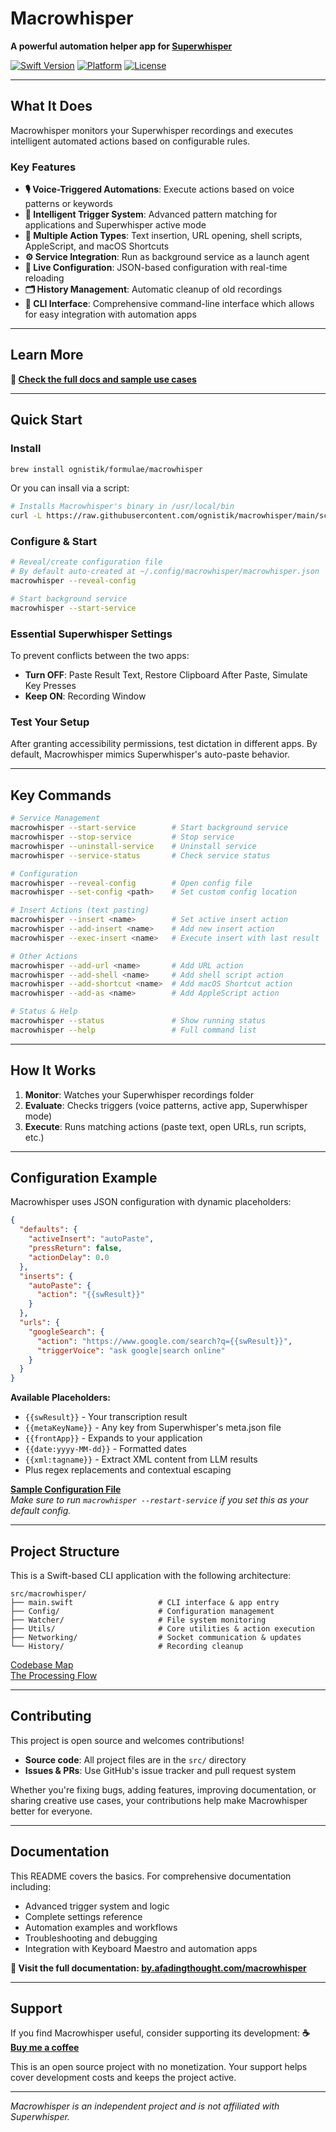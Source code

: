 # Macrowhisper

**A powerful automation helper app for [Superwhisper](https://superwhisper.com/?via=robert)**

[![Swift Version](https://img.shields.io/badge/Swift-6.1.2-orange.svg)](https://swift.org)
[![Platform](https://img.shields.io/badge/Platform-macOS-blue.svg)](https://www.apple.com/macos/)
[![License](https://img.shields.io/badge/License-GMT-blue.svg)](LICENSE)

---
## What It Does
Macrowhisper monitors your Superwhisper recordings and executes intelligent automated actions based on configurable rules.

### Key Features
- ****🎙️ Voice-Triggered Automations****: Execute actions based on voice patterns or keywords
- ****🧠 Intelligent Trigger System****: Advanced pattern matching for applications and Superwhisper active mode
- ****📝 Multiple Action Types****: Text insertion, URL opening, shell scripts, AppleScript, and macOS Shortcuts
- ****⚙️ Service Integration****: Run as background service as a launch agent
- ****🔄 Live Configuration****: JSON-based configuration with real-time reloading
- ****🗂️ History Management****: Automatic cleanup of old recordings
- ****🔌 CLI Interface****: Comprehensive command-line interface which allows for easy integration with automation apps

---
## Learn More
**💫 [Check the full docs and sample use cases](https://by.afadingthought.com/macrowhisper)**

---
## Quick Start

### Install
```bash
brew install ognistik/formulae/macrowhisper
```

Or you can insall via a script:
```bash
# Installs Macrowhisper's binary in /usr/local/bin
curl -L https://raw.githubusercontent.com/ognistik/macrowhisper/main/scripts/install.sh | sh
```

### Configure & Start
```bash
# Reveal/create configuration file
# By default auto-created at ~/.config/macrowhisper/macrowhisper.json
macrowhisper --reveal-config

# Start background service
macrowhisper --start-service
```

### Essential Superwhisper Settings
To prevent conflicts between the two apps:
- **Turn OFF**: Paste Result Text, Restore Clipboard After Paste, Simulate Key Presses
- **Keep ON**: Recording Window

### Test Your Setup
After granting accessibility permissions, test dictation in different apps. By default, Macrowhisper mimics Superwhisper's auto-paste behavior.

---
## Key Commands

```bash
# Service Management
macrowhisper --start-service        # Start background service
macrowhisper --stop-service         # Stop service
macrowhisper --uninstall-service    # Uninstall service
macrowhisper --service-status       # Check service status

# Configuration
macrowhisper --reveal-config        # Open config file
macrowhisper --set-config <path>    # Set custom config location

# Insert Actions (text pasting)
macrowhisper --insert <name>        # Set active insert action
macrowhisper --add-insert <name>    # Add new insert action
macrowhisper --exec-insert <name>   # Execute insert with last result

# Other Actions
macrowhisper --add-url <name>       # Add URL action
macrowhisper --add-shell <name>     # Add shell script action
macrowhisper --add-shortcut <name>  # Add macOS Shortcut action
macrowhisper --add-as <name>        # Add AppleScript action

# Status & Help
macrowhisper --status               # Show running status
macrowhisper --help                 # Full command list
```

---
## How It Works
1. **Monitor**: Watches your Superwhisper recordings folder
2. **Evaluate**: Checks triggers (voice patterns, active app, Superwhisper mode)
3. **Execute**: Runs matching actions (paste text, open URLs, run scripts, etc.)

---
## Configuration Example
Macrowhisper uses JSON configuration with dynamic placeholders:

```json
{
  "defaults": {
    "activeInsert": "autoPaste",
    "pressReturn": false,
    "actionDelay": 0.0
  },
  "inserts": {
    "autoPaste": {
      "action": "{{swResult}}"
    }
  },
  "urls": {
    "googleSearch": {
      "action": "https://www.google.com/search?q={{swResult}}",
      "triggerVoice": "ask google|search online"
    }
  }
}
```

**Available Placeholders:**
- `{{swResult}}` - Your transcription result
- `{{metaKeyName}}` - Any key from Superwhisper's meta.json file
- `{{frontApp}}` - Expands to your application
- `{{date:yyyy-MM-dd}}` - Formatted dates
- `{{xml:tagname}}` - Extract XML content from LLM results
- Plus regex replacements and contextual escaping

**[Sample Configuration File](https://github.com/ognistik/macrowhisper/blob/main/samples/macrowhisper.json)**  
*Make sure to run `macrowhisper --restart-service` if you set this as your default config.*

---
## Project Structure
This is a Swift-based CLI application with the following architecture:

```
src/macrowhisper/
├── main.swift                   # CLI interface & app entry
├── Config/                      # Configuration management
├── Watcher/                     # File system monitoring
├── Utils/                       # Core utilities & action execution
├── Networking/                  # Socket communication & updates
└── History/                     # Recording cleanup
```

[Codebase Map](https://github.com/ognistik/macrowhisper/blob/main/src/CODEBASE_MAP.md)  
[The Processing Flow](https://github.com/ognistik/macrowhisper/blob/main/src/PROCESSING_FLOW.md)

---
## Contributing
This project is open source and welcomes contributions! 

- **Source code**: All project files are in the `src/` directory
- **Issues & PRs**: Use GitHub's issue tracker and pull request system

Whether you're fixing bugs, adding features, improving documentation, or sharing creative use cases, your contributions help make Macrowhisper better for everyone.

---
## Documentation

This README covers the basics. For comprehensive documentation including:
- Advanced trigger system and logic
- Complete settings reference  
- Automation examples and workflows
- Troubleshooting and debugging
- Integration with Keyboard Maestro and automation apps

**📖 Visit the full documentation: [by.afadingthought.com/macrowhisper](https://by.afadingthought.com/macrowhisper)**

---
## Support
If you find Macrowhisper useful, consider supporting its development:
**☕ [Buy me a coffee](https://buymeacoffee.com/afadingthought/)**

This is an open source project with no monetization. Your support helps cover development costs and keeps the project active.

---
*Macrowhisper is an independent project and is not affiliated with Superwhisper.* 